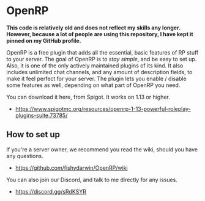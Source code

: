# OpenRP

**This code is relatively old and does not reflect my skills any longer. However, because a lot of people are using this repository, I have kept it pinned on my GitHub profile.**

OpenRP is a free plugin that adds all the essential, basic features of RP stuff to your server.
The goal of OpenRP is to *stay simple*, and be easy to set up. Also, it is one of the only actively maintained plugins of its kind.
It also includes unlimited chat channels, and any amount of description fields, to make it feel perfect for your server.
The plugin lets you enable / disable some features as well, depending on what part of OpenRP you need.

You can download it here, from Spigot. It works on 1.13 or higher.
* https://www.spigotmc.org/resources/openrp-1-13-powerful-roleplay-plugins-suite.73785/

## How to set up

If you're a server owner, we recommend you read the wiki, should you have any questions.
* https://github.com/fishydarwin/OpenRP/wiki

You can also join our Discord, and talk to me directly for any issues.
* https://discord.gg/sRdKSYR
